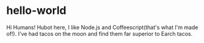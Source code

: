 # hello-world

Hi Humans!
Hubot here, I like Node.js and Coffeescript(that's what I'm made of!). I've had tacos on the moon and find them far superior to Earch tacos.
